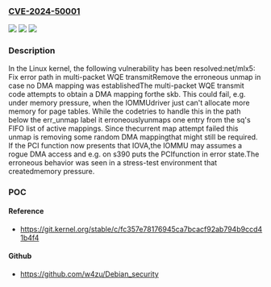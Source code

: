 ### [CVE-2024-50001](https://cve.mitre.org/cgi-bin/cvename.cgi?name=CVE-2024-50001)
![](https://img.shields.io/static/v1?label=Product&message=Linux&color=blue)
![](https://img.shields.io/static/v1?label=Version&message=5af75c747e2a%3C%20ca36d6c1a49b%20&color=brighgreen)
![](https://img.shields.io/static/v1?label=Vulnerability&message=n%2Fa&color=brighgreen)

### Description

In the Linux kernel, the following vulnerability has been resolved:net/mlx5: Fix error path in multi-packet WQE transmitRemove the erroneous unmap in case no DMA mapping was establishedThe multi-packet WQE transmit code attempts to obtain a DMA mapping forthe skb. This could fail, e.g. under memory pressure, when the IOMMUdriver just can't allocate more memory for page tables. While the codetries to handle this in the path below the err_unmap label it erroneouslyunmaps one entry from the sq's FIFO list of active mappings. Since thecurrent map attempt failed this unmap is removing some random DMA mappingthat might still be required. If the PCI function now presents that IOVA,the IOMMU may assumes a rogue DMA access and e.g. on s390 puts the PCIfunction in error state.The erroneous behavior was seen in a stress-test environment that createdmemory pressure.

### POC

#### Reference
- https://git.kernel.org/stable/c/fc357e78176945ca7bcacf92ab794b9ccd41b4f4

#### Github
- https://github.com/w4zu/Debian_security

